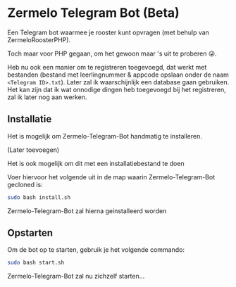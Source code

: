 # Zermelo Telegram Bot (Beta)
Een Telegram bot waarmee je rooster kunt opvragen (met behulp van ZermeloRoosterPHP).

Toch maar voor PHP gegaan, om het gewoon maar 's uit te proberen :stuck_out_tongue_winking_eye:.

Heb nu ook een manier om te registreren toegevoegd, dat werkt met bestanden (bestand met leerlingnummer & appcode opslaan onder de naam `<Telegram ID>.txt`). Later zal ik waarschijnlijk een database gaan gebruiken.
Het kan zijn dat ik wat onnodige dingen heb toegevoegd bij het registreren, zal ik later nog aan werken.

## Installatie

Het is mogelijk om Zermelo-Telegram-Bot handmatig te installeren.

(Later toevoegen)

Het is ook mogelijk om dit met een installatiebestand te doen

Voer hiervoor het volgende uit in de map waarin Zermelo-Telegram-Bot gecloned is:

```bash
sudo bash install.sh
```

Zermelo-Telegram-Bot zal hierna geinstalleerd worden

## Opstarten

Om de bot op te starten, gebruik je het volgende commando:

```bash
sudo bash start.sh
```

Zermelo-Telegram-Bot zal nu zichzelf starten...
